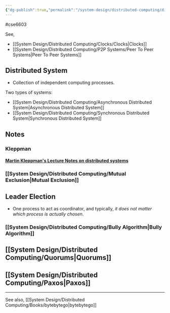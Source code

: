 ```yaml
---
{"dg-publish":true,"permalink":"/system-design/distributed-computing/distributed-systems-and-computing/"}
---
```


#cse6603 

See,
- [[System Design/Distributed Computing/Clocks/Clocks|Clocks]]
- [[System Design/Distributed Computing/P2P Systems/Peer To Peer Systems|Peer To Peer Systems]]


## Distributed System

- Collection of independent computing processes.


Two types of systems:

- [[System Design/Distributed Computing/Asynchronous Distributed System|Asynchronous Distributed System]]
- [[System Design/Distributed Computing/Synchronous Distributed System|Synchronous Distributed System]]



## Notes

### Kleppman

#### [Martin Kleppman's Lecture Notes on distributed systems](https://www.cl.cam.ac.uk/teaching/2122/ConcDisSys/dist-sys-notes.pdf)

### [[System Design/Distributed Computing/Mutual Exclusion|Mutual Exclusion]]

## Leader Election

- One process to act as coordinator, and typically, *it does not matter which process is actually chosen*.

### [[System Design/Distributed Computing/Bully Algorithm|Bully Algorithm]]

## [[System Design/Distributed Computing/Quorums|Quorums]]

## [[System Design/Distributed Computing/Paxos|Paxos]]

---
See also, [[System Design/Distributed Computing/Books/bytebytego|bytebytego]]


